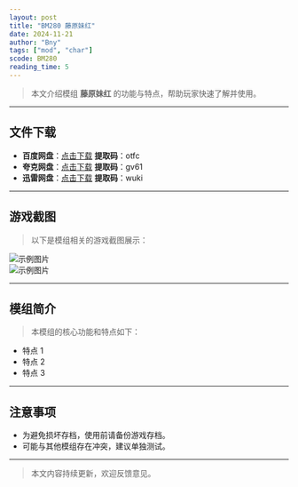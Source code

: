 ```yaml
---
layout: post
title: "BM280 藤原妹红"
date: 2024-11-21
author: "Bny"
tags: ["mod", "char"]
scode: BM280
reading_time: 5
---
```


> 本文介绍模组 **藤原妹红** 的功能与特点，帮助玩家快速了解并使用。

---





## 文件下载
- **百度网盘**：[点击下载](https://pan.baidu.com/s/1sLATm_8GZjzWYfTHr6h57w?pwd=otfc)  **提取码**：otfc  
- **夸克网盘**：[点击下载](https://pan.quark.cn/s/152b906c3ec0?pwd=gv61)  **提取码**：gv61  
- **迅雷网盘**：[点击下载](https://pan.xunlei.com/s/VOCCbS-b5YAO0PtoC5EGP0FLA1?pwd=wuki)  **提取码**：wuki  

---

## 游戏截图
> 以下是模组相关的游戏截图展示：

![示例图片](https://example.com/screenshot1.jpg)  
![示例图片](https://example.com/screenshot2.jpg)

---

## 模组简介
> 本模组的核心功能和特点如下：
- 特点 1
- 特点 2
- 特点 3

---

## 注意事项
- 为避免损坏存档，使用前请备份游戏存档。
- 可能与其他模组存在冲突，建议单独测试。

---

> 本文内容持续更新，欢迎反馈意见。
